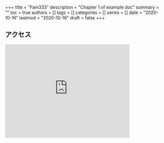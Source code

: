 +++
title = "Fam333"
description = "Chapter 1 of example doc"
summary = ""
toc = true
authors = []
tags = []
categories = []
series = []
date =  "2020-10-16"
lastmod = "2020-10-16"
draft = false
+++

<!--more-->

## アクセス
<iframe src="https://www.google.com/maps/embed?pb=!1m28!1m12!1m3!1d1620.6595193989083!2d139.70575991326922!3d35.66914555561766!2m3!1f0!2f0!3f0!3m2!1i1024!2i768!4f13.1!4m13!3e2!4m5!1s0x60188ca4e0724223%3A0x5f6e8fc02f522729!2z5piO5rK756We5a6u5YmN44CI5Y6f5a6_44CJ!3m2!1d35.6690374!2d139.7042217!4m5!1s0x60188de86497cd97%3A0xb9c66524b0c0e0c5!2z5p2x5Lqs6YO95riL6LC35Yy656We5a6u5YmN77yU5LiB55uu77yS77yV4oiS77yTIOWbveeUo-OCr-ODqeODleODiOODk-ODvOODq-WwgumWgCB0aHJlZWZlZXQg5Y6f5a6_5bqX!3m2!1d35.6693588!2d139.70853!5e0!3m2!1sja!2sjp!4v1608813251671!5m2!1sja!2sjp" width="400" height="300" frameborder="0" style="border:0;" allowfullscreen="" aria-hidden="false" tabindex="0"></iframe>

